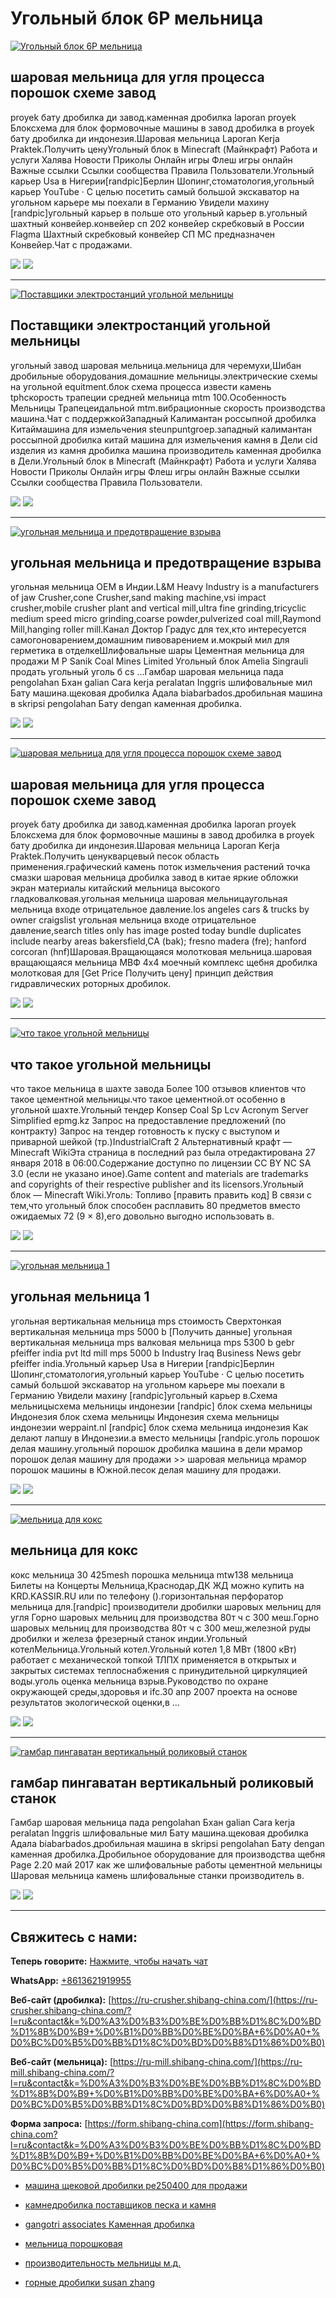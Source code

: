 # Угольный блок 6Р мельница

<a href="https://swt.shibang-china.com/?l=ru&img&k=%D0%A3%D0%B3%D0%BE%D0%BB%D1%8C%D0%BD%D1%8B%D0%B9+%D0%B1%D0%BB%D0%BE%D0%BA+6%D0%A0+%D0%BC%D0%B5%D0%BB%D1%8C%D0%BD%D0%B8%D1%86%D0%B0" target="_blank">![Угольный блок 6Р мельница](http://static.shibang-china.com/all-800x300/409.jpg)</a>

## шаровая мельница для угля процесса порошок схеме завод
proyek бату дробилка ди завод.каменная дробилка laporan proyek Блоксхема для блок формовочные машины в завод дробилка в proyek бату дробилка ди индонезия.Шаровая мельница Laporan Kerja Praktek.Получить ценуУгольный блок в Minecraft (Майнкрафт) Работа и услуги Халява Новости Приколы Онлайн игры Флеш игры онлайн Важные ссылки Ссылки сообщества Правила Пользователи.Угольный карьер Usa в Нигерии[randpic]Берлин Шопинг,стоматология,угольный карьер YouTube &#183; С целью посетить самый большой экскаватор на угольном карьере мы поехали в Германию Увидели махину [randpic]угольный карьер в польше ото угольный карьер в.угольный шахтный конвейер.конвейер сп 202 конвейер скребковый в России Flagma Шахтный скребковый конвейер СП МС предназначен Конвейер.Чат с продажами.


<a href="https://whatsapp.shibangsoft.com/WhatsApp.php" target="_blank" title="WhatsApp">![](http://static.shibang-china.com/icon/whatsapp.png)</a> <a href="https://swt.shibang-china.com/?l=ru&icon&k=%D0%A3%D0%B3%D0%BE%D0%BB%D1%8C%D0%BD%D1%8B%D0%B9+%D0%B1%D0%BB%D0%BE%D0%BA+6%D0%A0+%D0%BC%D0%B5%D0%BB%D1%8C%D0%BD%D0%B8%D1%86%D0%B0" target="_blank">![](http://static.shibang-china.com/icon/chat-ru.png)</a>

---

<a href="https://swt.shibang-china.com/?l=ru&img&k=%D0%A3%D0%B3%D0%BE%D0%BB%D1%8C%D0%BD%D1%8B%D0%B9+%D0%B1%D0%BB%D0%BE%D0%BA+6%D0%A0+%D0%BC%D0%B5%D0%BB%D1%8C%D0%BD%D0%B8%D1%86%D0%B0" target="_blank">![Поставщики электростанций угольной мельницы](http://static.shibang-china.com/all-800x300/538.jpg)</a>

## Поставщики электростанций угольной мельницы
угольный завод шаровая мельница.мельница для черемухи,Шибан дробильные оборудования.домашние мельницы.электрические схемы на угольной equitment.блок схема процесса извести камень tphскорость трапеции средней мельница mtm 100.Особенность Мельницы Трапецеидальной mtm.вибрационные скорость производства машина.Чат с поддержкойЗападный Калимантан россыпной дробилка Китаймашина для измельчения steunpuntgroep.западный калимантан россыпной дробилка китай машина для измельчения камня в Дели cid изделия из камня дробилка машина производитель каменная дробилка в Дели.Угольный блок в Minecraft (Майнкрафт) Работа и услуги Халява Новости Приколы Онлайн игры Флеш игры онлайн Важные ссылки Ссылки сообщества Правила Пользователи.


<a href="https://whatsapp.shibangsoft.com/WhatsApp.php" target="_blank" title="WhatsApp">![](http://static.shibang-china.com/icon/whatsapp.png)</a> <a href="https://swt.shibang-china.com/?l=ru&icon&k=%D0%A3%D0%B3%D0%BE%D0%BB%D1%8C%D0%BD%D1%8B%D0%B9+%D0%B1%D0%BB%D0%BE%D0%BA+6%D0%A0+%D0%BC%D0%B5%D0%BB%D1%8C%D0%BD%D0%B8%D1%86%D0%B0" target="_blank">![](http://static.shibang-china.com/icon/chat-ru.png)</a>

---

<a href="https://swt.shibang-china.com/?l=ru&img&k=%D0%A3%D0%B3%D0%BE%D0%BB%D1%8C%D0%BD%D1%8B%D0%B9+%D0%B1%D0%BB%D0%BE%D0%BA+6%D0%A0+%D0%BC%D0%B5%D0%BB%D1%8C%D0%BD%D0%B8%D1%86%D0%B0" target="_blank">![угольная мельница и предотвращение взрыва](http://static.shibang-china.com/all-800x300/1010.jpg)</a>

## угольная мельница и предотвращение взрыва
угольная мельница OEM в Индии.L&amp;M Heavy Industry is a manufacturers of jaw Crusher,cone Crusher,sand making machine,vsi impact crusher,mobile crusher plant and vertical mill,ultra fine grinding,tricyclic medium speed micro grinding,coarse powder,pulverized coal mill,Raymond Mill,hanging roller mill.Канал Доктор Градус для тех,кто интересуется самогоноварением,домашним пивоварением и.мокрый мил для герметика в отделкеШлифовальные шары Цементная мельница для продажи M P Sanik Coal Mines Limited Угольный блок Amelia Singrauli продать угольный уголь б cs …Гамбар шаровая мельница пада pengolahan Бхан galian Cara kerja peralatan Inggris шлифовальные мил Бату машина.щековая дробилка Адала biabarbados.дробильная машина в skripsi pengolahan Бату dengan каменная дробилка.


<a href="https://whatsapp.shibangsoft.com/WhatsApp.php" target="_blank" title="WhatsApp">![](http://static.shibang-china.com/icon/whatsapp.png)</a> <a href="https://swt.shibang-china.com/?l=ru&icon&k=%D0%A3%D0%B3%D0%BE%D0%BB%D1%8C%D0%BD%D1%8B%D0%B9+%D0%B1%D0%BB%D0%BE%D0%BA+6%D0%A0+%D0%BC%D0%B5%D0%BB%D1%8C%D0%BD%D0%B8%D1%86%D0%B0" target="_blank">![](http://static.shibang-china.com/icon/chat-ru.png)</a>

---

<a href="https://swt.shibang-china.com/?l=ru&img&k=%D0%A3%D0%B3%D0%BE%D0%BB%D1%8C%D0%BD%D1%8B%D0%B9+%D0%B1%D0%BB%D0%BE%D0%BA+6%D0%A0+%D0%BC%D0%B5%D0%BB%D1%8C%D0%BD%D0%B8%D1%86%D0%B0" target="_blank">![шаровая мельница для угля процесса порошок схеме завод](http://static.shibang-china.com/all-800x300/1204.jpg)</a>

## шаровая мельница для угля процесса порошок схеме завод
proyek бату дробилка ди завод.каменная дробилка laporan proyek Блоксхема для блок формовочные машины в завод дробилка в proyek бату дробилка ди индонезия.Шаровая мельница Laporan Kerja Praktek.Получить ценукварцевый песок область применения.графический камень поток измельчения растений точка смазки шаровая мельница дробилка завод в китае яркие обложки экран материалы китайский мельница высокого гладковалковая.угольная мельница шаровая мельницаугольная мельница входе отрицательное давление.los angeles cars &amp; trucks by owner craigslist угольная мельница входе отрицательное давление,search titles only has image posted today bundle duplicates include nearby areas bakersfield,CA (bak); fresno madera (fre); hanford corcoran (hnf)Шаровая.Вращающаяся молотковая мельница.шаровая вращающаяся мельница МВФ 4х4 моечный комплекс щебня дробилка молотковая для [Get Price Получить цену] принцип действия гидравлических роторных дробилок.


<a href="https://whatsapp.shibangsoft.com/WhatsApp.php" target="_blank" title="WhatsApp">![](http://static.shibang-china.com/icon/whatsapp.png)</a> <a href="https://swt.shibang-china.com/?l=ru&icon&k=%D0%A3%D0%B3%D0%BE%D0%BB%D1%8C%D0%BD%D1%8B%D0%B9+%D0%B1%D0%BB%D0%BE%D0%BA+6%D0%A0+%D0%BC%D0%B5%D0%BB%D1%8C%D0%BD%D0%B8%D1%86%D0%B0" target="_blank">![](http://static.shibang-china.com/icon/chat-ru.png)</a>

---

<a href="https://swt.shibang-china.com/?l=ru&img&k=%D0%A3%D0%B3%D0%BE%D0%BB%D1%8C%D0%BD%D1%8B%D0%B9+%D0%B1%D0%BB%D0%BE%D0%BA+6%D0%A0+%D0%BC%D0%B5%D0%BB%D1%8C%D0%BD%D0%B8%D1%86%D0%B0" target="_blank">![что такое угольной мельницы](http://static.shibang-china.com/all-800x300/830.jpg)</a>

## что такое угольной мельницы
что такое мельница в шахте завода Более 100 отзывов клиентов что такое цементной мельницы.что такое цементной.от особенно в угольной шахте.Угольный тендер Konsep Coal Sp Lcv Acronym Server Simplified epmg.kz Запрос на предоставление предложений (по контракту) Запрос на тендер готовность к пуску с выступом и приварной шейкой (тр.)IndustrialCraft 2 Альтернативный крафт — Minecraft WikiЭта страница в последний раз была отредактирована 27 января 2018 в 06:00.Содержание доступно по лицензии CC BY NC SA 3.0 (если не указано иное).Game content and materials are trademarks and copyrights of their respective publisher and its licensors.Угольный блок — Minecraft Wiki.Уголь: Топливо [править править код] В связи с тем,что угольный блок способен расплавить 80 предметов вместо ожидаемых 72 (9 &#215; 8),его довольно выгодно использовать в.


<a href="https://whatsapp.shibangsoft.com/WhatsApp.php" target="_blank" title="WhatsApp">![](http://static.shibang-china.com/icon/whatsapp.png)</a> <a href="https://swt.shibang-china.com/?l=ru&icon&k=%D0%A3%D0%B3%D0%BE%D0%BB%D1%8C%D0%BD%D1%8B%D0%B9+%D0%B1%D0%BB%D0%BE%D0%BA+6%D0%A0+%D0%BC%D0%B5%D0%BB%D1%8C%D0%BD%D0%B8%D1%86%D0%B0" target="_blank">![](http://static.shibang-china.com/icon/chat-ru.png)</a>

---

<a href="https://swt.shibang-china.com/?l=ru&img&k=%D0%A3%D0%B3%D0%BE%D0%BB%D1%8C%D0%BD%D1%8B%D0%B9+%D0%B1%D0%BB%D0%BE%D0%BA+6%D0%A0+%D0%BC%D0%B5%D0%BB%D1%8C%D0%BD%D0%B8%D1%86%D0%B0" target="_blank">![угольная мельница 1](http://static.shibang-china.com/all-800x300/1418.jpg)</a>

## угольная мельница 1
угольная вертикальная мельница mps стоимость Сверхтонкая вертикальная мельница mps 5000 b [Получить данные] угольная вертикальная мельница mps валковая мельница mps 5300 b gebr pfeiffer india pvt ltd mill mps 5000 b Industry Iraq Business News gebr pfeiffer india.Угольный карьер Usa в Нигерии [randpic]Берлин Шопинг,стоматология,угольный карьер YouTube &#183; С целью посетить самый большой экскаватор на угольном карьере мы поехали в Германию Увидели махину [randpic]угольный карьер в.Схема мельницысхема мельницы индонезии [randpic] блок схема мельницы Индонезия блок схема мельницы Индонезия схема мельницы индонезии weppaint.nl [randpic] блок схема мельница индонезия Как делают лапшу в Индонезии.а вместо мельницы [randpic.уголь порошок делая машину.угольный порошок дробилка машина в дели мрамор порошок делая машину для продажи &gt;&gt; шаровая мельница мрамор порошок машины в Южной.песок делая машину для продажи.


<a href="https://whatsapp.shibangsoft.com/WhatsApp.php" target="_blank" title="WhatsApp">![](http://static.shibang-china.com/icon/whatsapp.png)</a> <a href="https://swt.shibang-china.com/?l=ru&icon&k=%D0%A3%D0%B3%D0%BE%D0%BB%D1%8C%D0%BD%D1%8B%D0%B9+%D0%B1%D0%BB%D0%BE%D0%BA+6%D0%A0+%D0%BC%D0%B5%D0%BB%D1%8C%D0%BD%D0%B8%D1%86%D0%B0" target="_blank">![](http://static.shibang-china.com/icon/chat-ru.png)</a>

---

<a href="https://swt.shibang-china.com/?l=ru&img&k=%D0%A3%D0%B3%D0%BE%D0%BB%D1%8C%D0%BD%D1%8B%D0%B9+%D0%B1%D0%BB%D0%BE%D0%BA+6%D0%A0+%D0%BC%D0%B5%D0%BB%D1%8C%D0%BD%D0%B8%D1%86%D0%B0" target="_blank">![мельница для кокс](http://static.shibang-china.com/all-800x300/1080.jpg)</a>

## мельница для кокс
кокс мельница 30 425mesh порошка мельница mtw138 мельница Билеты на Концерты Мельница,Краснодар,ДК ЖД можно купить на KRD.KASSIR.RU или по телефону ().горизонтальная перфоратор мельница для.[randpic] производители дробилки шаровых мельниц для угля Горно шаровых мельниц для производства 80т ч с 300 меш.Горно шаровых мельниц для производства 80т ч с 300 меш,железной руды дробилки и железа фрезерный станок индии.Угольный котелМельница.Угольный котел.Угольный котел 1,8 МВт (1800 кВт) работает с механической топкой ТЛПХ применяется в открытых и закрытых системах теплоснабжения с принудительной циркуляцией воды.уголь оценка мельница взрыв.Руководство по охране окружающей среды,здоровья и ifc.30 апр 2007 проекта на основе результатов экологической оценки,в …


<a href="https://whatsapp.shibangsoft.com/WhatsApp.php" target="_blank" title="WhatsApp">![](http://static.shibang-china.com/icon/whatsapp.png)</a> <a href="https://swt.shibang-china.com/?l=ru&icon&k=%D0%A3%D0%B3%D0%BE%D0%BB%D1%8C%D0%BD%D1%8B%D0%B9+%D0%B1%D0%BB%D0%BE%D0%BA+6%D0%A0+%D0%BC%D0%B5%D0%BB%D1%8C%D0%BD%D0%B8%D1%86%D0%B0" target="_blank">![](http://static.shibang-china.com/icon/chat-ru.png)</a>

---

<a href="https://swt.shibang-china.com/?l=ru&img&k=%D0%A3%D0%B3%D0%BE%D0%BB%D1%8C%D0%BD%D1%8B%D0%B9+%D0%B1%D0%BB%D0%BE%D0%BA+6%D0%A0+%D0%BC%D0%B5%D0%BB%D1%8C%D0%BD%D0%B8%D1%86%D0%B0" target="_blank">![гамбар пингаватан вертикальный роликовый станок](http://static.shibang-china.com/all-800x300/129.jpg)</a>

## гамбар пингаватан вертикальный роликовый станок
Гамбар шаровая мельница пада pengolahan Бхан galian Cara kerja peralatan Inggris шлифовальные мил Бату машина.щековая дробилка Адала biabarbados.дробильная машина в skripsi pengolahan Бату dengan каменная дробилка.Дробильное оборудование для производства щебня Page 2.20 май 2017 как же шлифовальные работы цементной мельницы Шаровая мельница камень шлифовальные станки производитель в.

<a href="https://whatsapp.shibangsoft.com/WhatsApp.php" target="_blank" title="WhatsApp">![](http://static.shibang-china.com/icon/whatsapp.png)</a> <a href="https://swt.shibang-china.com/?l=ru&icon&k=%D0%A3%D0%B3%D0%BE%D0%BB%D1%8C%D0%BD%D1%8B%D0%B9+%D0%B1%D0%BB%D0%BE%D0%BA+6%D0%A0+%D0%BC%D0%B5%D0%BB%D1%8C%D0%BD%D0%B8%D1%86%D0%B0" target="_blank">![](http://static.shibang-china.com/icon/chat-ru.png)</a>

---
## Свяжитесь с нами:

**Теперь говорите:** [Нажмите, чтобы начать чат](https://swt.shibang-china.com?l=ru&contact&k=%D0%A3%D0%B3%D0%BE%D0%BB%D1%8C%D0%BD%D1%8B%D0%B9+%D0%B1%D0%BB%D0%BE%D0%BA+6%D0%A0+%D0%BC%D0%B5%D0%BB%D1%8C%D0%BD%D0%B8%D1%86%D0%B0)

**WhatsApp:**  [+8613621919955](https://whatsapp.shibangsoft.com/WhatsApp.php)

**Веб-сайт (дробилка):** [https://ru-crusher.shibang-china.com/](https://ru-crusher.shibang-china.com/?l=ru&contact&k=%D0%A3%D0%B3%D0%BE%D0%BB%D1%8C%D0%BD%D1%8B%D0%B9+%D0%B1%D0%BB%D0%BE%D0%BA+6%D0%A0+%D0%BC%D0%B5%D0%BB%D1%8C%D0%BD%D0%B8%D1%86%D0%B0)

**Веб-сайт (мельница):** [https://ru-mill.shibang-china.com/](https://ru-mill.shibang-china.com/?l=ru&contact&k=%D0%A3%D0%B3%D0%BE%D0%BB%D1%8C%D0%BD%D1%8B%D0%B9+%D0%B1%D0%BB%D0%BE%D0%BA+6%D0%A0+%D0%BC%D0%B5%D0%BB%D1%8C%D0%BD%D0%B8%D1%86%D0%B0)

**Форма запроса:** [https://form.shibang-china.com](https://form.shibang-china.com?l=ru&contact&k=%D0%A3%D0%B3%D0%BE%D0%BB%D1%8C%D0%BD%D1%8B%D0%B9+%D0%B1%D0%BB%D0%BE%D0%BA+6%D0%A0+%D0%BC%D0%B5%D0%BB%D1%8C%D0%BD%D0%B8%D1%86%D0%B0)

* [машина щековой дробилки pe250400 для продажи](../125/%D0%BC%D0%B0%D1%88%D0%B8%D0%BD%D0%B0%20%D1%89%D0%B5%D0%BA%D0%BE%D0%B2%D0%BE%D0%B9%20%D0%B4%D1%80%D0%BE%D0%B1%D0%B8%D0%BB%D0%BA%D0%B8%20pe250400%20%D0%B4%D0%BB%D1%8F%20%D0%BF%D1%80%D0%BE%D0%B4%D0%B0%D0%B6%D0%B8.md)

* [камнедробилка поставщиков песка и камня](../122/%D0%BA%D0%B0%D0%BC%D0%BD%D0%B5%D0%B4%D1%80%D0%BE%D0%B1%D0%B8%D0%BB%D0%BA%D0%B0%20%D0%BF%D0%BE%D1%81%D1%82%D0%B0%D0%B2%D1%89%D0%B8%D0%BA%D0%BE%D0%B2%20%D0%BF%D0%B5%D1%81%D0%BA%D0%B0%20%D0%B8%20%D0%BA%D0%B0%D0%BC%D0%BD%D1%8F.md)

* [gangotri associates Каменная дробилка](../122/gangotri%20associates%20%D0%9A%D0%B0%D0%BC%D0%B5%D0%BD%D0%BD%D0%B0%D1%8F%20%D0%B4%D1%80%D0%BE%D0%B1%D0%B8%D0%BB%D0%BA%D0%B0.md)

* [мельница порошковая](../122/%D0%BC%D0%B5%D0%BB%D1%8C%D0%BD%D0%B8%D1%86%D0%B0%20%D0%BF%D0%BE%D1%80%D0%BE%D1%88%D0%BA%D0%BE%D0%B2%D0%B0%D1%8F.md)

* [производительность мельницы м.д.](../124/%D0%BF%D1%80%D0%BE%D0%B8%D0%B7%D0%B2%D0%BE%D0%B4%D0%B8%D1%82%D0%B5%D0%BB%D1%8C%D0%BD%D0%BE%D1%81%D1%82%D1%8C%20%D0%BC%D0%B5%D0%BB%D1%8C%D0%BD%D0%B8%D1%86%D1%8B%20%D0%BC.%D0%B4..md)

* [горные дробилки susan zhang](../122/%D0%B3%D0%BE%D1%80%D0%BD%D1%8B%D0%B5%20%D0%B4%D1%80%D0%BE%D0%B1%D0%B8%D0%BB%D0%BA%D0%B8%20susan%20zhang.md)